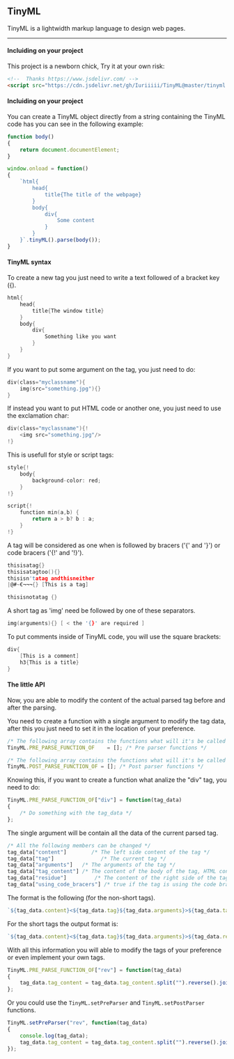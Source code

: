 ## TinyML
TinyML is a lightwidth markup language to design web pages.

------------
#### Incluiding on your project
This project is a newborn chick, Try it at your own risk:

```html
<!--  Thanks https://www.jsdelivr.com/ -->
<script src="https://cdn.jsdelivr.net/gh/Iuriiiii/TinyML@master/tinyml.min.js"></script>
```

#### Incluiding on your project
You can create a TinyML object directly from a string containing the TinyML code has you can see in the following example:

```javascript
function body()
{
    return document.documentElement;
}

window.onload = function()
{
    `html{
        head{
            title{The title of the webpage}
        }
        body{
            div{
                Some content
            }
        }
    }`.tinyML().parse(body());
}
```

#### TinyML syntax
To create a new tag you just need to write a text followed of a bracket key ({).

```c
html{
	head{
		title{The window title}
	}
	body{
		div{
			Something like you want
		}
	}
}
```

If you want to put some argument on the tag, you just need to do:
```c
div(class="myclassname"){
	img(src="something.jpg"){}
}
```
If instead you want to put HTML code or another one, you just need to use the exclamation char:
```c
div(class="myclassname"){!
	<img src="something.jpg"/>
!}
```
This is usefull for style or script tags:
```c
style{!
	body{
		background-color: red;
	}
!}

script{!
	function min(a,b) {
		return a > b? b : a;
	}
!}
```
A tag will be considered as one when is followed by bracers ('{' and '}') or code bracers ('{!' and '!}').
```c
thisisatag{}
thisisatagtoo(){}
thisisn'tatag andthisneither
|@#~€¬¬¬{} [This is a tag]

thisisnotatag {}
```
A short tag as 'img' need be followed by one of these separators.
```c
img(arguments){} [ < the '{}' are required ]
```

To put comments inside of TinyML code, you will use the square brackets:
```c
div{
	[This is a comment]
	h3{This is a title}
}
```

#### The little API
Now, you are able to modify the content of the actual parsed tag before and after the parsing.

You need to create a function with a single argument to modify the tag data, after this you just need to set it in the location of your preference.

```js
/* The following array contains the functions what will it's be called before the TinyML tag_content parsing */
TinyML.PRE_PARSE_FUNCTION_OF    = []; /* Pre parser functions */

/* The following array contains the functions what will it's be called after the TinyML tag_content parsing */
TinyML.POST_PARSE_FUNCTION_OF = []; /* Post parser functions */
```

Knowing this, if you want to create a function what analize the "div" tag, you need to do:
```js
TinyML.PRE_PARSE_FUNCTION_OF["div"] = function(tag_data)
{
	/* Do something with the tag_data */
};
```

The single argument will be contain all the data of the current parsed tag.
```js
/* All the following members can be changed */
tag_data["content"]        /* The left side content of the tag */
tag_data["tag"]               /* The current tag */
tag_data["arguments"]   /* The arguments of the tag */
tag_data["tag_content"] /* The content of the body of the tag, HTML content if it's getted from TinyML.POST_PARSE_FUNCTION_OF, else TinyML content */
tag_data["residue"]         /* The content of the right side of the tag */
tag_data["using_code_bracers"] /* true if the tag is using the code bracers ('{!' and '!}') */
```

The format is the following (for the non-short tags).
```js
`${tag_data.content}<${tag_data.tag}${tag_data.arguments}>${tag_data.tag_content}</${tag_data.tag}>${tag_data.residue}`
```
For the short tags the output format is:
```js
`${tag_data.content}<${tag_data.tag}${tag_data.arguments}>${tag_data.residue}`
```
With all this information you will able to modify the tags of your preference or even implement your own tags.

```js
TinyML.PRE_PARSE_FUNCTION_OF["rev"] = function(tag_data)
{
	tag_data.tag_content = tag_data.tag_content.split("").reverse().join("");
};
```

Or you could use the `TinyML.setPreParser` and `TinyML.setPostParser` functions.

```js
TinyML.setPreParser("rev", function(tag_data)
{
    console.log(tag_data);
	tag_data.tag_content = tag_data.tag_content.split("").reverse().join("");
});
```